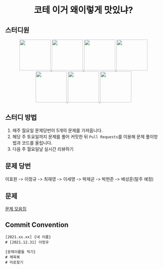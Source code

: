 <div align="center">
    <h1>코테 이거 왜이렇게 맛있냐?</h1>
</div>


## 스터디원
<div align="center">
  <a href="https://github.com/JeongGod">
      <img src="https://github.com/JeongGod.png/" width="100">
  </a>
  <a href="https://github.com/Darkeroe">
      <img src="https://github.com/Darkeroe.png/" width="100">
  </a>
  <a href="https://github.com/jekyun-park">
      <img src="https://github.com/jekyun-park.png/" width="100">
  </a>
  <a href="https://github.com/3people">
      <img src="https://github.com/3people.png/" width="100">
  </a>
  <a href="https://github.com/leehyowonzero">
      <img src="https://github.com/leehyowonzero.png/" width="100">
  </a>
  <a href="https://github.com/chlwodud77">
      <img src="https://github.com/chlwodud77.png/" width="100">
  </a>
  <a href="https://github.com/baesh3744">
      <img src="https://github.com/baesh3744.png/" width="100">
  </a>
</div>

## 스터디 방법
1. 매주 월요일 문제당번이 5개의 문제를 가져옵니다.
2. 해당 주 토요일까지 문제를 풀어 커밋한 뒤 `Pull Requests`를 이용해 문제 풀이방법과 코드를 올립니다.
3. 다음 주 월요일날 실시간 리뷰하기

## 문제 당번
이효원 -> 이정규 -> 최재영 -> 이세명 -> 박제균 -> 박현준 -> 배성훈(탈주 예정)

## 문제
[문제 모음집](https://jeonggod.notion.site/Delicious-Algorithm-Study-34f1f391316442e2a619bc7b3d7f34a9)

## Commit Convention
```
[2021.xx.xx] {내 이름}
# [2021.12.31] 이정규

{문제이름들 적기}
# 체육복
# 미로찾기
```
